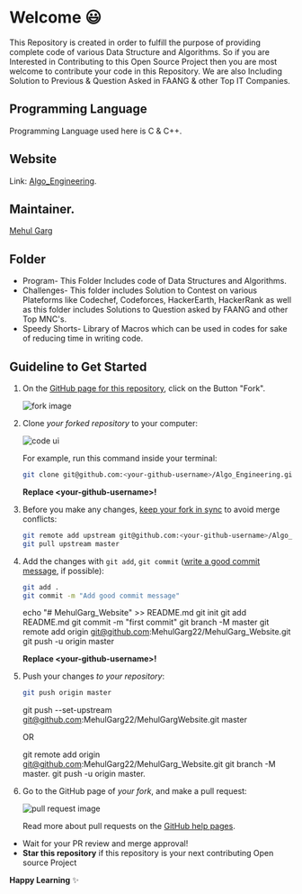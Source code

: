 # Welcome 😃

This Repository is created in order to fulfill the purpose of providing complete code of various Data Structure and Algorithms. So if you are Interested in Contributing to this Open Source Project then you are most welcome to contribute your code in this Repository.
We are also Including Solution to Previous & Question Asked in FAANG & other Top IT Companies.

## Programming Language

Programming Language used here is C & C++.

## Website

Link: [Algo_Engineering](https://mehulgarg22.github.io/Algo_Engineering/).

## Maintainer.
<a href="https://www.mehulgarg.me/"> Mehul Garg</a>

## Folder
* Program- This Folder Includes code of Data Structures and Algorithms.
* Challenges- This folder includes Solution to Contest on various Plateforms like Codechef, Codeforces, HackerEarth, HackerRank as well as this folder includes Solutions to Question asked by FAANG and other Top MNC's.
* Speedy Shorts- Library of Macros which can be used in codes for sake of reducing time in writing code.

## Guideline to Get Started
1. On the [GitHub page for this repository](https://github.com/zero-to-mastery/start-here-guidelines), click on the Button "Fork".

   ![fork image](https://help.github.com/assets/images/help/repository/fork_button.jpg)

2. Clone _your forked repository_ to your computer:

   ![code ui](https://docs.github.com/assets/images/help/repository/code-button.png)

    For example, run this command inside your terminal:

    ```bash
    git clone git@github.com:<your-github-username>/Algo_Engineering.git
    ```

    **Replace \<your-github-username\>!**
3. Before you make any changes, [keep your fork in sync](https://www.freecodecamp.org/news/how-to-sync-your-fork-with-the-original-git-repository/) to avoid merge conflicts:

    ```bash
    git remote add upstream git@github.com:<your-github-username>/Algo_Engineering.git
    git pull upstream master
    ```
6. Add the changes with `git add`, `git commit` ([write a good commit message](https://chris.beams.io/posts/git-commit/), if possible):

    ```bash
    git add .
    git commit -m "Add good commit message"
    ```
    echo "# MehulGarg_Website" >> README.md
    git init
    git add README.md
    git commit -m "first commit"
    git branch -M master
    git remote add origin git@github.com:MehulGarg22/MehulGarg_Website.git
    git push -u origin master

    **Replace \<your-github-username\>!**

7. Push your changes _to your repository_:

    ```bash
    git push origin master
    ```
    git push --set-upstream git@github.com:MehulGarg22/MehulGargWebsite.git master

    OR

    git remote add origin git@github.com:MehulGarg22/MehulGarg_Website.git
    git branch -M master.
    git push -u origin master.

8. Go to the GitHub page of _your fork_, and make a pull request:

    ![pull request image](https://help.github.com/assets/images/help/pull_requests/choose-base-and-compare-branches.png)

    Read more about pull requests on the [GitHub help pages](https://help.github.com/en/github/collaborating-with-issues-and-pull-requests/creating-a-pull-request).
    
* Wait for your PR review and merge approval!
* __Star this repository__ if this repository is your next contributing Open source Project 

__Happy Learning__ ✨
